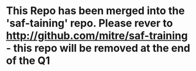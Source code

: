 # This Repo has been merged into the 'saf-taining' repo. Please rever to http://github.com/mitre/saf-training - this repo will be removed at the end of the Q1
